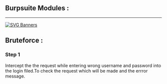 ## Burpsuite Modules :
---

[![SVG Banners](https://svg-banners.vercel.app/api?type=origin&text1=Bruteforce%20Attack%20🤠&text2=Using%20Burpsuite%20💖&width=800&height=400)](https://github.com/Akshay090/svg-banners)

## Bruteforce :


### Step 1

Intercept the the request while entering wrong username and password into the login filed.To check the request which will be made and the errror message.


